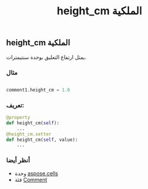 ﻿---
title: height_cm الملكية
second_title: Aspose.Cells for Python via .NET API المراجع
description:
type: docs
weight: 120
url: /ar/python-net/aspose.cells/comment/height_cm/
is_root: false
---
##  height_cm الملكية

يمثل ارتفاع التعليق بوحدة سنتيمترات.

###  مثال

```python

comment1.height_cm = 1.0

```
###  تعريف:
```python
@property
def height_cm(self):
    ...
@height_cm.setter
def height_cm(self, value):
    ...
```

###  أنظر أيضا
* وحدة [aspose.cells](../../)
* فئة [Comment](/cells/ar/python-net/aspose.cells/comment)
